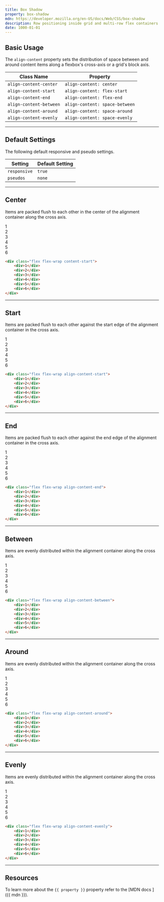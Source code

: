 ```yaml
---
title: Box Shadow
property: box-shadow
mdn: https://developer.mozilla.org/en-US/docs/Web/CSS/box-shadow
description: Row positioning inside grid and multi-row flex containers.
date: 1000-01-01
---
```


## Basic Usage

The `align-content` property sets the distribution of space between and around content items along a flexbox's cross-axis or a grid's block axis.

| Class Name              | Property                       |
| ----------------------- | ------------------------------ |
| `align-content-center`  | `align-content: center`        |
| `align-content-start`   | `align-content: flex-start`    |
| `align-content-end`     | `align-content: flex-end`      |
| `align-content-between` | `align-content: space-between` |
| `align-content-around`  | `align-content: space-around`  |
| `align-content-evenly`  | `align-content: space-evenly`  |

---

## Default Settings

The following default responsive and pseudo settings.

| Setting      | Default Setting |
| ------------ | --------------- |
| `responsive` | `true`          |
| `pseudos`    | `none`          |

---

## Center

Items are packed flush to each other in the center of the alignment container along the cross axis.

<div class="bg-silver-200 p-5 h-200px radius-md flex flex-wrap align-content-center">
  <div class="w-4-12 p-1">
    <div class="flex align-items-center justify-content-center h-10 bg-primary-900 font-bold font-xl text-white radius-sm">1</div>
  </div>
  <div class="w-4-12 p-1">
    <div class="flex align-items-center justify-content-center h-10 bg-primary-900 font-bold font-xl text-white radius-sm">2</div>
  </div>
  <div class="w-4-12 p-1">
    <div class="flex align-items-center justify-content-center h-10 bg-primary-900 font-bold font-xl text-white radius-sm">3</div>
  </div>
  <div class="w-4-12 p-1">
    <div class="flex align-items-center justify-content-center h-10 bg-primary-900 font-bold font-xl text-white radius-sm">4</div>
  </div>
  <div class="w-4-12 p-1">
    <div class="flex align-items-center justify-content-center h-10 bg-primary-900 font-bold font-xl text-white radius-sm">5</div>
  </div>
  <div class="w-4-12 p-1">
    <div class="flex align-items-center justify-content-center h-10 bg-primary-900 font-bold font-xl text-white radius-sm">6</div>
  </div>
</div>

```html
<div class="flex flex-wrap content-start">
	<div>1</div>
	<div>2</div>
	<div>3</div>
	<div>4</div>
	<div>5</div>
	<div>6</div>
</div>
```

---

## Start

Items are packed flush to each other against the start edge of the alignment container in the cross axis.

<div class="bg-silver-200 p-5 h-200px radius-md flex flex-wrap align-content-start">
  <div class="w-4-12 p-1">
    <div class="flex align-items-center justify-content-center h-10 bg-primary-900 font-bold font-xl text-white radius-sm">1</div>
  </div>
  <div class="w-4-12 p-1">
    <div class="flex align-items-center justify-content-center h-10 bg-primary-900 font-bold font-xl text-white radius-sm">2</div>
  </div>
  <div class="w-4-12 p-1">
    <div class="flex align-items-center justify-content-center h-10 bg-primary-900 font-bold font-xl text-white radius-sm">3</div>
  </div>
  <div class="w-4-12 p-1">
    <div class="flex align-items-center justify-content-center h-10 bg-primary-900 font-bold font-xl text-white radius-sm">4</div>
  </div>
  <div class="w-4-12 p-1">
    <div class="flex align-items-center justify-content-center h-10 bg-primary-900 font-bold font-xl text-white radius-sm">5</div>
  </div>
  <div class="w-4-12 p-1">
    <div class="flex align-items-center justify-content-center h-10 bg-primary-900 font-bold font-xl text-white radius-sm">6</div>
  </div>
</div>

```html
<div class="flex flex-wrap align-content-start">
	<div>1</div>
	<div>2</div>
	<div>3</div>
	<div>4</div>
	<div>5</div>
	<div>6</div>
</div>
```

---

## End

Items are packed flush to each other against the end edge of the alignment container in the cross axis.

<div class="bg-silver-200 p-5 h-200px radius-md flex flex-wrap align-content-end">
  <div class="w-4-12 p-1">
    <div class="flex align-items-center justify-content-center h-10 bg-primary-900 font-bold font-xl text-white radius-sm">1</div>
  </div>
  <div class="w-4-12 p-1">
    <div class="flex align-items-center justify-content-center h-10 bg-primary-900 font-bold font-xl text-white radius-sm">2</div>
  </div>
  <div class="w-4-12 p-1">
    <div class="flex align-items-center justify-content-center h-10 bg-primary-900 font-bold font-xl text-white radius-sm">3</div>
  </div>
  <div class="w-4-12 p-1">
    <div class="flex align-items-center justify-content-center h-10 bg-primary-900 font-bold font-xl text-white radius-sm">4</div>
  </div>
  <div class="w-4-12 p-1">
    <div class="flex align-items-center justify-content-center h-10 bg-primary-900 font-bold font-xl text-white radius-sm">5</div>
  </div>
  <div class="w-4-12 p-1">
    <div class="flex align-items-center justify-content-center h-10 bg-primary-900 font-bold font-xl text-white radius-sm">6</div>
  </div>
</div>

```html
<div class="flex flex-wrap align-content-end">
	<div>1</div>
	<div>2</div>
	<div>3</div>
	<div>4</div>
	<div>5</div>
	<div>6</div>
</div>
```

---

## Between

Items are evenly distributed within the alignment container along the cross axis.

<div class="bg-silver-200 p-5 h-200px radius-md flex flex-wrap align-content-between">
  <div class="w-4-12 p-1">
    <div class="flex align-items-center justify-content-center h-10 bg-primary-900 font-bold font-xl text-white radius-sm">1</div>
  </div>
  <div class="w-4-12 p-1">
    <div class="flex align-items-center justify-content-center h-10 bg-primary-900 font-bold font-xl text-white radius-sm">2</div>
  </div>
  <div class="w-4-12 p-1">
    <div class="flex align-items-center justify-content-center h-10 bg-primary-900 font-bold font-xl text-white radius-sm">3</div>
  </div>
  <div class="w-4-12 p-1">
    <div class="flex align-items-center justify-content-center h-10 bg-primary-900 font-bold font-xl text-white radius-sm">4</div>
  </div>
  <div class="w-4-12 p-1">
    <div class="flex align-items-center justify-content-center h-10 bg-primary-900 font-bold font-xl text-white radius-sm">5</div>
  </div>
  <div class="w-4-12 p-1">
    <div class="flex align-items-center justify-content-center h-10 bg-primary-900 font-bold font-xl text-white radius-sm">6</div>
  </div>
</div>

```html
<div class="flex flex-wrap align-content-between">
	<div>1</div>
	<div>2</div>
	<div>3</div>
	<div>4</div>
	<div>5</div>
	<div>6</div>
</div>
```

---

## Around

Items are evenly distributed within the alignment container along the cross axis.

<div class="bg-silver-200 p-5 h-200px radius-md flex flex-wrap align-content-around">
  <div class="w-4-12 p-1">
    <div class="flex align-items-center justify-content-center h-10 bg-primary-900 font-bold font-xl text-white radius-sm">1</div>
  </div>
  <div class="w-4-12 p-1">
    <div class="flex align-items-center justify-content-center h-10 bg-primary-900 font-bold font-xl text-white radius-sm">2</div>
  </div>
  <div class="w-4-12 p-1">
    <div class="flex align-items-center justify-content-center h-10 bg-primary-900 font-bold font-xl text-white radius-sm">3</div>
  </div>
  <div class="w-4-12 p-1">
    <div class="flex align-items-center justify-content-center h-10 bg-primary-900 font-bold font-xl text-white radius-sm">4</div>
  </div>
  <div class="w-4-12 p-1">
    <div class="flex align-items-center justify-content-center h-10 bg-primary-900 font-bold font-xl text-white radius-sm">5</div>
  </div>
  <div class="w-4-12 p-1">
    <div class="flex align-items-center justify-content-center h-10 bg-primary-900 font-bold font-xl text-white radius-sm">6</div>
  </div>
</div>

```html
<div class="flex flex-wrap align-content-around">
	<div>1</div>
	<div>2</div>
	<div>3</div>
	<div>4</div>
	<div>5</div>
	<div>6</div>
</div>
```

---

## Evenly

Items are evenly distributed within the alignment container along the cross axis.

<div class="bg-silver-200 p-5 h-200px radius-md flex flex-wrap align-content-evenly">
  <div class="w-4-12 p-1">
    <div class="flex align-items-center justify-content-center h-10 bg-primary-900 font-bold font-xl text-white radius-sm">1</div>
  </div>
  <div class="w-4-12 p-1">
    <div class="flex align-items-center justify-content-center h-10 bg-primary-900 font-bold font-xl text-white radius-sm">2</div>
  </div>
  <div class="w-4-12 p-1">
    <div class="flex align-items-center justify-content-center h-10 bg-primary-900 font-bold font-xl text-white radius-sm">3</div>
  </div>
  <div class="w-4-12 p-1">
    <div class="flex align-items-center justify-content-center h-10 bg-primary-900 font-bold font-xl text-white radius-sm">4</div>
  </div>
  <div class="w-4-12 p-1">
    <div class="flex align-items-center justify-content-center h-10 bg-primary-900 font-bold font-xl text-white radius-sm">5</div>
  </div>
  <div class="w-4-12 p-1">
    <div class="flex align-items-center justify-content-center h-10 bg-primary-900 font-bold font-xl text-white radius-sm">6</div>
  </div>
</div>

```html
<div class="flex flex-wrap align-content-evenly">
	<div>1</div>
	<div>2</div>
	<div>3</div>
	<div>4</div>
	<div>5</div>
	<div>6</div>
</div>
```

---

## Resources

To learn more about the `{{ property }}` property refer to the [MDN docs <i class="far fa-external-link ml-6"></i>]({{ mdn }}).
